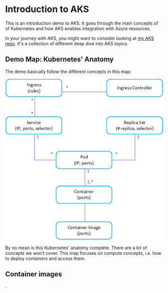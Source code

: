 # Introduction to AKS

This is an introduction demo to AKS.  It goes through the main concepts of of Kubernetes and how AKS enables integration with Azure resources.

In your journey with AKS, you might want to consider looking at [my AKS repo](https://github.com/vplauzon/aks).  It's a collection of different deep dive into AKS topics.

## Demo Map:  Kubernetes' Anatomy

The demo basically follow the different concepts in this map:

![Kubernetes' Anatomy](images/kubernetes-anatomy.png)

By no mean is this Kubernetes' anatomy complete.  There are a lot of concepts we won't cover.  This map focuses on compute concepts, i.e. how to deploy containers and access them.

## Container images

.